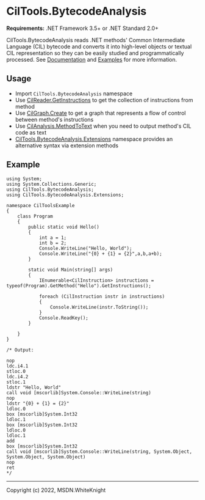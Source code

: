 # CilTools.BytecodeAnalysis

**Requirements:** .NET Framework 3.5+ or .NET Standard 2.0+

CilTools.BytecodeAnalysis reads .NET methods' Common Intermediate Language (CIL) bytecode and converts it into high-level objects or textual CIL representation so they can be easily studied and programmatically processed. See [Documentation](https://msdn-whiteknight.github.io/CilTools/) and [Examples](https://github.com/MSDN-WhiteKnight/CilTools/blob/master/Examples) for more information.

## Usage

- Import `CilTools.BytecodeAnalysis` namespace
- Use [CilReader.GetInstructions](https://msdn-whiteknight.github.io/CilTools/api/CilTools.BytecodeAnalysis.CilReader.html#CilTools_BytecodeAnalysis_CilReader_GetInstructions_System_Reflection_MethodBase_) to get the collection of instructions from method
- Use [CilGraph.Create](https://msdn-whiteknight.github.io/CilTools/api/CilTools.BytecodeAnalysis.CilGraph.html#CilTools_BytecodeAnalysis_CilGraph_Create_System_Reflection_MethodBase_) to get a graph that represents a flow of control between method's instructions
- Use [CilAnalysis.MethodToText](https://msdn-whiteknight.github.io/CilTools/api/CilTools.BytecodeAnalysis.CilAnalysis.html#CilTools_BytecodeAnalysis_CilAnalysis_MethodToText_System_Reflection_MethodBase_) when you need to output method's CIL code as text
- [CilTools.BytecodeAnalysis.Extensions](https://msdn-whiteknight.github.io/CilTools/api/CilTools.BytecodeAnalysis.Extensions.html) namespace provides an alternative syntax via extension methods

## Example

```
using System;
using System.Collections.Generic;
using CilTools.BytecodeAnalysis;
using CilTools.BytecodeAnalysis.Extensions;

namespace CilToolsExample
{
    class Program
    {
        public static void Hello()
        {
            int a = 1;
            int b = 2;
            Console.WriteLine("Hello, World");
            Console.WriteLine("{0} + {1} = {2}",a,b,a+b);
        }

        static void Main(string[] args)
        {
            IEnumerable<CilInstruction> instructions = typeof(Program).GetMethod("Hello").GetInstructions();

            foreach (CilInstruction instr in instructions)
            {
                Console.WriteLine(instr.ToString());
            }
            Console.ReadKey();
        }

    }
}

/* Output:

nop
ldc.i4.1
stloc.0
ldc.i4.2
stloc.1
ldstr "Hello, World"
call void [mscorlib]System.Console::WriteLine(string)
nop
ldstr "{0} + {1} = {2}"
ldloc.0
box [mscorlib]System.Int32
ldloc.1
box [mscorlib]System.Int32
ldloc.0
ldloc.1
add
box [mscorlib]System.Int32
call void [mscorlib]System.Console::WriteLine(string, System.Object, System.Object, System.Object)
nop
ret
*/
```

----

Copyright (c) 2022,  MSDN.WhiteKnight
